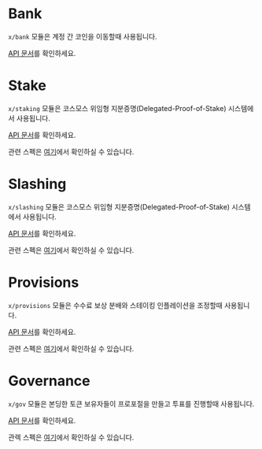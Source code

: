 # Bank

`x/bank` 모듈은 계정 간 코인을 이동할때 사용됩니다.

[API 문서](https://godoc.org/github.com/evdatsion/cosmos-sdk/x/bank)를 확인하세요.

# Stake

`x/staking` 모듈은 코스모스 위임형 지분증명(Delegated-Proof-of-Stake) 시스템에서 사용됩니다.

[API 문서](https://godoc.org/github.com/evdatsion/cosmos-sdk/x/staking)를 확인하세요.

관련 스펙은 [여기](https://github.com/evdatsion/cosmos-sdk/tree/master/docs/spec/staking)에서 확인하실 수 있습니다.


# Slashing

`x/slashing` 모듈은 코스모스 위임형 지분증명(Delegated-Proof-of-Stake) 시스템에서 사용됩니다.

[API 문서](https://godoc.org/github.com/evdatsion/cosmos-sdk/x/slashing)를 확인하세요.

관련 스펙은 [여기](https://github.com/evdatsion/cosmos-sdk/tree/master/docs/spec/slashing)에서 확인하실 수 있습니다.

# Provisions

`x/provisions` 모듈은 수수료 보상 분배와 스테이킹 인플레이션을 조정할때 사용됩니다.

[API 문서](https://godoc.org/github.com/evdatsion/cosmos-sdk/x/distribution)를 확인하세요.

관련 스펙은 [여기](https://github.com/evdatsion/cosmos-sdk/tree/master/docs/spec/distribution)에서 확인하실 수 있습니다.

# Governance

`x/gov` 모듈은 본딩한 토큰 보유자들이 프로포절을 만들고 투표를 진행할때 사용됩니다.

[API 문서](https://godoc.org/github.com/evdatsion/cosmos-sdk/x/gov)를 확인하세요.

관렉 스펙은 [여기](https://github.com/evdatsion/cosmos-sdk/tree/master/docs/spec/governance)에서 확인하실 수 있습니다.
